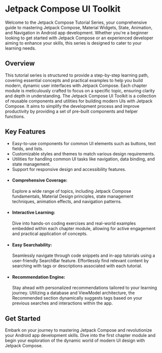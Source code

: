 # Jetpack Compose UI Toolkit

Welcome to the Jetpack Compose Tutorial Series, your comprehensive guide to mastering Jetpack Compose, Material Widgets, State, Animation, and Navigation in Android app development. Whether you're a beginner looking to get started with Jetpack Compose or an experienced developer aiming to enhance your skills, this series is designed to cater to your learning needs.

## Overview

This tutorial series is structured to provide a step-by-step learning path, covering essential concepts and practical examples to help you build modern, dynamic user interfaces with Jetpack Compose. Each chapter module is meticulously crafted to focus on a specific topic, ensuring clarity and depth in understanding.
The Jetpack Compose UI Toolkit is a collection of reusable components and utilities for building modern UIs with Jetpack Compose. It aims to simplify the development process and improve productivity by providing a set of pre-built components and helper functions.

## Key Features

- Easy-to-use components for common UI elements such as buttons, text fields, and lists.
- Customizable styles and themes to match various design requirements.
- Utilities for handling common UI tasks like navigation, data binding, and state management.
- Support for responsive design and accessibility features.
- #### Comprehensive Coverage:
  Explore a wide range of topics, including Jetpack Compose fundamentals, Material Design principles, state management techniques, animation effects, and navigation patterns.
- #### Interactive Learning:
  Dive into hands-on coding exercises and real-world examples embedded within each chapter module, allowing for active engagement and practical application of concepts.
- #### Easy Searchability:
  Seamlessly navigate through code snippets and in-app tutorials using a user-friendly SearchBar feature. Effortlessly find relevant content by searching with tags or descriptions associated with each tutorial.
- #### Recommendation Engine:
  Stay ahead with personalized recommendations tailored to your learning journey. Utilizing a database and ViewModel architecture, the Recommended section dynamically suggests tags based on your previous searches and interactions within the app.
## Get Started
Embark on your journey to mastering Jetpack Compose and revolutionize your Android app development skills. Dive into the first chapter module and begin your exploration of the dynamic world of modern UI design with Jetpack Compose.
